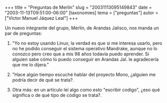 +++
title = "Preguntas de Merlín"
slug = "20031113095149843"
date = "2003-11-13T09:51:00-06:00"
[taxonomies]
tema = ["preguntas"]
autor = ["Víctor Manuel Jáquez Leal"]
+++

Un nuevo integrante del grupo, Merlín, de Arandas Jalisco, nos manda un
par de preguntas:

<!-- more -->
1.  &quot;Yo no estoy usando Linux, la verdad es que si me interesa
    usarlo, pero no he podido conseguir el sistema operativo Mandrake,
    aunque no lo conozco pero creo que a mis 98 años todavía puedo
    aprender. Si alguien sabe cómo lo puedo conseguir en Arandas Jal. le
    agradecería que me lo dijera.&quot;

2.  &quot;Hace algún tiempo escuché hablar del proyecto Mono, ¿alguien
    me podría decir de qué se trata?.

3.  Otra más: en un artículo leí algo como esto &quot;escribir
    codigo&quot;, ¿eso qué significa o de qué tipo de código se trata?.

